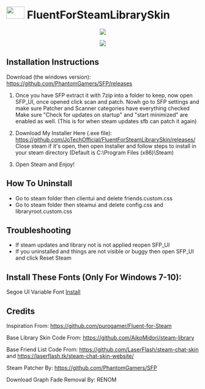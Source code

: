 # <img src="https://i.postimg.cc/L8hTdrDh/fluent-1.png" width="47" height="32"> FluentForSteamLibrarySkin 

<p align="center">
  <img src="https://i.ibb.co/CsGqM3Z/library1.png">
</p>

<p align="center">
  <img src="https://i.ibb.co/yFxhmwY/Game.png">
</p>

Installation Instructions
-----
Download (the windows version): https://github.com/PhantomGamers/SFP/releases

1. Once you have SFP extract it with 7zip into a folder to keep, now open SFP_UI, once opened click scan and patch.
Nowh go to SFP settings and make sure Patcher and Scanner categories have everything checked
Make sure "Check for updates on startup" and "start minimized" are enabled as well. (This is for when steam updates sfb can patch it again)

2. Download My Installer Here (.exe file): https://github.com/JoTechOfficial/FluentForSteamLibrarySkin/releases/
Close steam if it's open, then open Installer and follow steps to install in your steam directory (Default is C:\Program Files (x86)\Steam)

3. Open Steam and Enjoy!

How To Uninstall
-----
- Go to steam folder then clientui and delete friends.custom.css
- Go to steam folder then steamui and delete config.css and libraryroot.custom.css

Troubleshooting
-----
- If steam updates and library not is not applied reopen SFP_UI
- If you uninstalled and things are not visible or buggy then open SFP_UI and click Reset Steam

Install These Fonts (Only For Windows 7-10):
-----
Segoe UI Variable Font [Install](https://jotechofficial.github.io/FluentForDiscord/Fonts/SegoeUI-VF.ttf)

Credits
-----
Inspiration From: https://github.com/purogamer/Fluent-for-Steam

Base Library Skin Code From: https://github.com/AikoMidori/steam-library

Base Friend List Code From: https://github.com/LaserFlash/steam-chat-skin and https://laserflash.tk/steam-chat-skin-website/

Steam Patcher By: https://github.com/PhantomGamers/SFP

Download Graph Fade Removal By: RENOM
